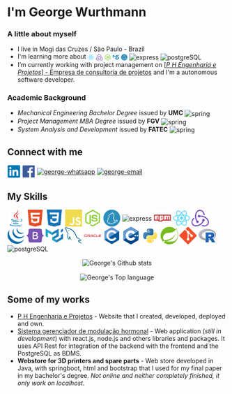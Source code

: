 <!--
**FabricioAdv/FabricioAdv** is a ✨ _special_ ✨ repository because its `README.md` (this file) appears on your GitHub profile.

Here are some ideas to get you started:

- 🔭 I’m currently working on ...
- 🌱 I’m currently learning ...
- 👯 I’m looking to collaborate on ...
- 🤔 I’m looking for help with ...
- 💬 Ask me about ...
- 📫 How to reach me: ...
- 😄 Pronouns: ...
- ⚡ Fun fact: ...
-->

# I'm George Wurthmann

### A little about myself

* I live in Mogi das Cruzes / São Paulo - Brazil
* I'm learning more about <img align="center" alt="react" height="15" width="15" src="https://raw.githubusercontent.com/devicons/devicon/master/icons/react/react-original.svg" style="max-width:100%;">  <img align="center" alt="redux" height="15" width="15" src="https://raw.githubusercontent.com/devicons/devicon/master/icons/redux/redux-original.svg" style="max-width:100%;">  <img align="center" alt="nodejs" height="15" width="15" src="https://raw.githubusercontent.com/devicons/devicon/master/icons/nodejs/nodejs-original.svg" style="max-width:100%;">  <img align="center" alt="materialui" height="15" width="15" src="https://raw.githubusercontent.com/devicons/devicon/master/icons/materialui/materialui-original.svg" style="max-width:100%;">    <img align="center" alt="yarn" height="15" width="15" src="https://raw.githubusercontent.com/devicons/devicon/master/icons/yarn/yarn-original.svg" style="max-width:100%;">   <img align="center" alt="express" height="15" width="15" src="https://cdn.jsdelivr.net/gh/devicons/devicon/icons/express/express-original-wordmark.svg" style="max-width:100%;">  <img align="center" alt="postgreSQL" height="15" width="15" src="https://cdn.jsdelivr.net/gh/devicons/devicon/icons/postgresql/postgresql-original.svg" />
* I’m currently working with project management on <a href="http://www.phep.eng.br/">[*P H Engenharia e Projetos*] - Empresa de consultoria de projetos</a> and I'm a autonomous software developer.

### Academic Background

* *Mechanical Engineering Bachelor Degree* issued by **UMC** <img align="center" alt="spring" height="15" width="15" src="https://upload.wikimedia.org/wikipedia/commons/thumb/b/bd/Checkmark_green.svg/417px-Checkmark_green.svg.png" style="max-width:100%;">
* *Project Management MBA Degree* issued by **FGV** <img align="center" alt="spring" height="15" width="15" src="https://upload.wikimedia.org/wikipedia/commons/thumb/b/bd/Checkmark_green.svg/417px-Checkmark_green.svg.png" style="max-width:100%;">
* *System Analysis and Development* issued by **FATEC** <img align="center" alt="spring" height="15" width="15" src="https://upload.wikimedia.org/wikipedia/commons/thumb/b/bd/Checkmark_green.svg/417px-Checkmark_green.svg.png" style="max-width:100%;">

## Connect with me
[<img align="center" alt="george-linkedln" height="30" width="30" src="https://raw.githubusercontent.com/devicons/devicon/master/icons/linkedin/linkedin-original.svg" style="max-width:100%;">](https://www.linkedin.com/in/george-wurthmann-87515625/)
[<img align="center" alt="george-facebook" height="30" width="30" src="https://raw.githubusercontent.com/devicons/devicon/master/icons/facebook/facebook-original.svg" style="max-width:100%;">](https://www.facebook.com/george.wurthmann)
[<img align="center" alt="george-whatsapp" height="30" width="30" src="https://upload.wikimedia.org/wikipedia/commons/thumb/6/6b/WhatsApp.svg/598px-WhatsApp.svg.png" style="max-width:100%;">](https://api.whatsapp.com/send?phone=5511960408881)
[<img align="center" alt="george-email" height="35" width="35" src="https://icons.iconarchive.com/icons/dtafalonso/android-lollipop/256/Gmail-icon.png" style="max-width:100%;">](mailto:ghwj_@hotmail.com?subject=Contato%20pelo%20Github)



## My Skills
<img align="center" alt="java" height="40" width="40" src="https://raw.githubusercontent.com/devicons/devicon/master/icons/java/java-original.svg" style="max-width:100%;">   <img align="center" alt="html 5" height="40" width="40" src="https://raw.githubusercontent.com/devicons/devicon/master/icons/html5/html5-plain.svg" style="max-width:100%;">   <img align="center" alt="css 3" height="40" width="40" src="https://raw.githubusercontent.com/devicons/devicon/master/icons/css3/css3-plain.svg" style="max-width:100%;">   <img align="center" alt="javascript" height="40" width="40" src="https://raw.githubusercontent.com/devicons/devicon/master/icons/javascript/javascript-plain.svg" style="max-width:100%;">   <img align="center" alt="nodejs" height="40" width="40" src="https://raw.githubusercontent.com/devicons/devicon/master/icons/nodejs/nodejs-original.svg" style="max-width:100%;">   <img align="center" alt="yarn" height="40" width="40" src="https://raw.githubusercontent.com/devicons/devicon/master/icons/yarn/yarn-original.svg" style="max-width:100%;">   <img align="center" alt="express" height="40" width="40" src="https://cdn.jsdelivr.net/gh/devicons/devicon/icons/express/express-original-wordmark.svg" style="max-width:100%;">   <img align="center" alt="npm" height="40" width="40" src="https://raw.githubusercontent.com/devicons/devicon/master/icons/npm/npm-original-wordmark.svg" style="max-width:100%;">   <img align="center" alt="react" height="40" width="40" src="https://raw.githubusercontent.com/devicons/devicon/master/icons/react/react-original.svg" style="max-width:100%;">   <img align="center" alt="redux" height="40" width="40" src="https://raw.githubusercontent.com/devicons/devicon/master/icons/redux/redux-original.svg" style="max-width:100%;">   <img align="center" alt="jquery" height="40" width="40" src="https://raw.githubusercontent.com/devicons/devicon/master/icons/jquery/jquery-original.svg" style="max-width:100%;">   <img align="center" alt="bootstrap" height="40" width="40" src="https://raw.githubusercontent.com/devicons/devicon/master/icons/bootstrap/bootstrap-plain.svg" style="max-width:100%;">   <img align="center" alt="materialui" height="40" width="40" src="https://raw.githubusercontent.com/devicons/devicon/master/icons/materialui/materialui-original.svg" style="max-width:100%;">   <img align="center" alt="mysql" height="40" width="40" src="https://raw.githubusercontent.com/devicons/devicon/master/icons/mysql/mysql-plain.svg" style="max-width:100%;">   <img align="center" alt="oracle" height="40" width="40" src="https://raw.githubusercontent.com/devicons/devicon/master/icons/oracle/oracle-original.svg" style="max-width:100%;">   <img align="center" alt="c" height="40" width="40" src="https://raw.githubusercontent.com/devicons/devicon/master/icons/c/c-original.svg" style="max-width:100%;">   <img align="center" alt="c++" height="40" width="40" src="https://raw.githubusercontent.com/devicons/devicon/master/icons/cplusplus/cplusplus-original.svg" style="max-width:100%;">  <img align="center" alt="python" height="40" width="40" src="https://raw.githubusercontent.com/devicons/devicon/master/icons/python/python-original.svg" style="max-width:100%;">   <img align="center" alt="spring" height="40" width="40" src="https://raw.githubusercontent.com/devicons/devicon/master/icons/spring/spring-original.svg" style="max-width:100%;">   <img align="center" alt="git" height="40" width="40" src="https://raw.githubusercontent.com/devicons/devicon/master/icons/git/git-original.svg" style="max-width:100%;">    <img align="center" alt="r" height="40" width="40" src="https://raw.githubusercontent.com/devicons/devicon/master/icons/r/r-original.svg" style="max-width:100%;">    <img align="center" alt="postgreSQL" height="40" width="40" src="https://cdn.jsdelivr.net/gh/devicons/devicon/icons/postgresql/postgresql-original.svg" />

<p align="center"> <img align="center" alt="George's Github stats" src="https://github-readme-stats.vercel.app/api?username=geo-wurth&show_icons=true&count_private=true&theme=dark" /></p>
<p align="center"> <img align="center" alt="George's Top language" src="https://github-readme-stats.vercel.app/api/top-langs/?username=geo-wurth&layout=compact" /></p>

## Some of my works
* [P H Engenharia e Projetos](http://www.phep.eng.br/) - Website that I created, developed, deployed and own.
* [Sistema gerenciador de modulação hormonal](http://sgmh-v2.netlify.com) - Web application (*still in development*) with react.js, node.js and others libraries and packages. It uses API Rest for integration of the backend with the frontend and the PostgreSQL as BDMS.
* **Webstore for 3D printers and spare parts** - Web store developed in Java, with springboot, html and bootstrap that I used for my final paper in my bachelor's degree. *Not online and neither completely finished, it only work on localhost.*
